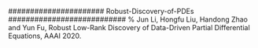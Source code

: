 ###################### Robust-Discovery-of-PDEs ###########################
% Jun Li, Hongfu Liu, Handong Zhao and Yun Fu, Robust Low-Rank Discovery of 
Data-Driven Partial Differential Equations, AAAI 2020.
